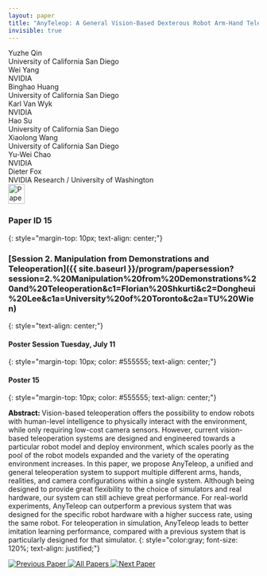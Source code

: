 ```yaml
---
layout: paper
title: "AnyTeleop: A General Vision-Based Dexterous Robot Arm-Hand Teleoperation System"
invisible: true
---
```

<div class="paper-authors">
<div class="paper-author-box">
    <div class="paper-author-name">Yuzhe Qin</div>
    <div class="paper-author-uni">University of California San Diego</div>
</div>
<div class="paper-author-box">
    <div class="paper-author-name">Wei Yang</div>
    <div class="paper-author-uni">NVIDIA</div>
</div>
<div class="paper-author-box">
    <div class="paper-author-name">Binghao Huang</div>
    <div class="paper-author-uni">University of California San Diego</div>
</div>
<div class="paper-author-box">
    <div class="paper-author-name">Karl Van Wyk</div>
    <div class="paper-author-uni">NVIDIA</div>
</div>
<div class="paper-author-box">
    <div class="paper-author-name">Hao Su</div>
    <div class="paper-author-uni">University of California San Diego</div>
</div>
<div class="paper-author-box">
    <div class="paper-author-name">Xiaolong Wang</div>
    <div class="paper-author-uni">University of California San Diego</div>
</div>
<div class="paper-author-box">
    <div class="paper-author-name">Yu-Wei Chao</div>
    <div class="paper-author-uni">NVIDIA</div>
</div>
<div class="paper-author-box">
    <div class="paper-author-name">Dieter Fox</div>
    <div class="paper-author-uni">NVIDIA Research / University of Washington</div>
</div>

</div><div class="paper-pdf">
<div> <a href="http://www.roboticsproceedings.org/rss19/p015.pdf"><img src="{{ site.baseurl }}/images/paper_link.png" alt="Paper Website" width = "33"  height = "40"/></a> </div>
</div>

### Paper ID 15
{: style="margin-top: 10px; text-align: center;"}

### [Session 2. Manipulation from Demonstrations and Teleoperation]({{ site.baseurl }}/program/papersession?session=2.%20Manipulation%20from%20Demonstrations%20and%20Teleoperation&c1=Florian%20Shkurti&c2=Dongheui%20Lee&c1a=University%20of%20Toronto&c2a=TU%20Wien)
{: style="text-align: center;"}

#### Poster Session Tuesday, July 11
{: style="margin-top: 10px; color: #555555; text-align: center;"}

#### Poster 15
{: style="margin-top: 10px; color: #555555; text-align: center;"}

<b style="color: black;">Abstract: </b>Vision-based teleoperation offers the possibility to endow robots with human-level intelligence to physically interact with the environment, while only requiring low-cost camera sensors. However, current vision-based teleoperation systems are designed and engineered towards a particular robot model and deploy environment, which scales poorly as the pool of the robot models expanded and the variety of the operating environment increases. In this paper, we propose AnyTeleop, a unified and general teleoperation system to support multiple different arms, hands, realities, and camera configurations within a single system. Although being designed to provide great flexibility to the choice of simulators and real hardware, our system can still achieve great performance. For real-world experiments, AnyTeleop
can outperform a previous system that was designed for the specific robot hardware with a higher success rate, using the same robot. For teleoperation in simulation, AnyTeleop leads to better imitation learning performance, compared with a previous system that is particularly designed for that simulator.
{: style="color:gray; font-size: 120%; text-align: justified;"}


<div class="paper-menu">
<a href="{{ site.baseurl }}/program/papers/014/"> <img src="{{ site.baseurl }}/images/previous_paper_icon.png" alt="Previous Paper" title="Previous Paper"/> </a>
<a href="{{ site.baseurl }}/program/papers"><img src="{{ site.baseurl }}/images/overview_icon.png" alt="All Papers" title="All Papers"/> </a>
<a href="{{ site.baseurl }}/program/papers/016/"> <img src="{{ site.baseurl }}/images/next_paper_icon.png" alt="Next Paper" title="Next Paper"/> </a>

</div>
